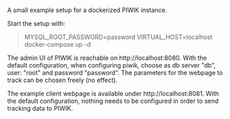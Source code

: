 A small example setup for a dockerized PIWIK instance.

Start the setup with:

> MYSQL_ROOT_PASSWORD=password VIRTUAL_HOST=localhost docker-compose up -d


The admin UI of PIWIK is reachable on http://localhost:8080. With the default configuration, when configuring piwik, choose as db server "db", user: "root" and password "password". The parameters for the webpage to track can be chosen freely (no effect).

The example client webpage is available under http://localhost:8081. With the default configuration, nothing needs to be configured in order to send tracking data to PIWIK.
